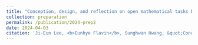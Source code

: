 ```yaml
---
title: "Conception, design, and reflection on open mathematical tasks by pre-service elementary teachers"
collection: preparation
permalink: /publication/2024-prep2
date: 2024-04-03
citation: 'Ji-Eun Lee, <b>Eunhye Flavin</b>, Sunghwan Hwang, &quot;Conception, design, and reflection on open mathematical tasks by pre-service elementary teachers,&quot; submitted to <i>Journal of Mathematics Teacher Education</i>, April. 2024.'
---
```

